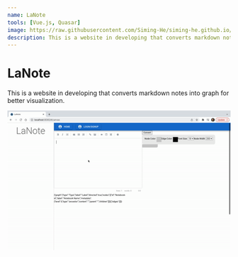 ```yaml
---
name: LaNote
tools: [Vue.js, Quasar]
image: https://raw.githubusercontent.com/Siming-He/siming-he.github.io/master/assets/project/lanote.png
description: This is a website in developing that converts markdown notes into graph for better visualization.
---
```


# LaNote
This is a website in developing that converts markdown notes into graph for better visualization.

<img src="https://raw.githubusercontent.com/Siming-He/siming-he.github.io/master/assets/project/lanote.gif"  loop=infinite>